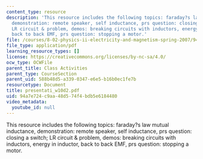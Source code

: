 ```yaml
---
content_type: resource
description: 'This resource includes the following topics: faraday?s law mutual inductance,
  demonstration: remote speaker, self inductance, prs question: closing a switch;
  LR circuit & problem, demos: breaking circuits with inductors, energy in inductor,
  back to back EMF, prs question: stopping a motor.'
file: /courses/8-02-physics-ii-electricity-and-magnetism-spring-2007/94a7e724c9aa48d574f4bdb5e6184480_presentati_w10d2.pdf
file_type: application/pdf
learning_resource_types: []
license: https://creativecommons.org/licenses/by-nc-sa/4.0/
ocw_type: OCWFile
parent_title: Class Activities
parent_type: CourseSection
parent_uid: 588b48d5-a339-0347-e6e5-b16b0ec1fe7b
resourcetype: Document
title: presentati_w10d2.pdf
uid: 94a7e724-c9aa-48d5-74f4-bdb5e6184480
video_metadata:
  youtube_id: null
---
```

This resource includes the following topics: faraday?s law mutual inductance, demonstration: remote speaker, self inductance, prs question: closing a switch; LR circuit & problem, demos: breaking circuits with inductors, energy in inductor, back to back EMF, prs question: stopping a motor.